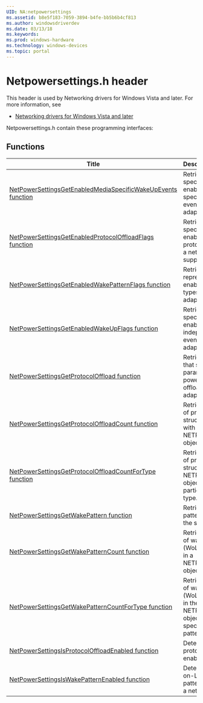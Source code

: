 ```yaml
---
UID: NA:netpowersettings
ms.assetid: b8e5f183-7059-3894-b4fe-bb5b6b4cf813
ms.author: windowsdriverdev
ms.date: 03/13/18
ms.keywords: 
ms.prod: windows-hardware
ms.technology: windows-devices
ms.topic: portal
---
```


# Netpowersettings.h header



This header is used by Networking drivers for Windows Vista and later. For more information, see
- [Networking drivers for Windows Vista and later](../_netvista/index.md)

Netpowersettings.h contain these programming interfaces:


## Functions

| Title   | Description   |
| ---- |:---- |
| [NetPowerSettingsGetEnabledMediaSpecificWakeUpEvents function](nf-netpowersettings-netpowersettingsgetenabledmediaspecificwakeupevents.md) | Retrieves flags that specify currently enabled media-specific wake-up events that a network adapter supports. |
| [NetPowerSettingsGetEnabledProtocolOffloadFlags function](nf-netpowersettings-netpowersettingsgetenabledprotocoloffloadflags.md) | Retrieves flags that specify currently enabled low power protocol offloads that a network adapter supports. |
| [NetPowerSettingsGetEnabledWakePatternFlags function](nf-netpowersettings-netpowersettingsgetenabledwakepatternflags.md) | Retrieves flags representing currently enabled wake pattern types that a network adapter supports. |
| [NetPowerSettingsGetEnabledWakeUpFlags function](nf-netpowersettings-netpowersettingsgetenabledwakeupflags.md) | Retrieves flags that specify currently enabled media-independent wake-up events that a network adapter supports. |
| [NetPowerSettingsGetProtocolOffload function](nf-netpowersettings-netpowersettingsgetprotocoloffload.md) | Retrieves a structure that specifies parameters for a low power protocol offload to a network adapter. |
| [NetPowerSettingsGetProtocolOffloadCount function](nf-netpowersettings-netpowersettingsgetprotocoloffloadcount.md) | Retrieves the number of protocol offload structures associated with a NETPOWERSETTINGS object. |
| [NetPowerSettingsGetProtocolOffloadCountForType function](nf-netpowersettings-netpowersettingsgetprotocoloffloadcountfortype.md) | Retrieves the number of protocol offload structures in the NETPOWERSETTINGS object for the particular offload type. |
| [NetPowerSettingsGetWakePattern function](nf-netpowersettings-netpowersettingsgetwakepattern.md) | Retrieves the wake pattern structure at the specified index. |
| [NetPowerSettingsGetWakePatternCount function](nf-netpowersettings-netpowersettingsgetwakepatterncount.md) | Retrieves the number of wake-on-LAN (WoL) patterns stored in a NETPOWERSETTINGS object. |
| [NetPowerSettingsGetWakePatternCountForType function](nf-netpowersettings-netpowersettingsgetwakepatterncountfortype.md) | Retrieves the number of wake-on-LAN (WoL) patterns stored in the NETPOWERSETTINGS object for the specified wake pattern type. |
| [NetPowerSettingsIsProtocolOffloadEnabled function](nf-netpowersettings-netpowersettingsisprotocoloffloadenabled.md) | Determines if a protocol offload is enabled. |
| [NetPowerSettingsIsWakePatternEnabled function](nf-netpowersettings-netpowersettingsiswakepatternenabled.md) | Determines if a wake-on-LAN (WoL) pattern is enabled for a network adapter. |

